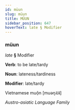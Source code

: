 ```yaml
---
id: müun
slug: müun
title: MÜUN
sidebar_position: 647
hoverText: late § Modifier
---
```


### müun

*late* **§** Modifier

**Verb**: to be late/tardy

**Noun**: lateness/tardiness

**Modifier**: late/tardy

Vietnamese muộn [muəŋ˨˩˨]

*Austro-asiatic Language Family*